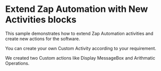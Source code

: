 # Extend Zap Automation with New Activities blocks

This sample demonstrates how to extend Zap Automation activities and create new actions for the software.

You can create your own Custom Activity according to your requirement.

We created two Custom actions like Display MessageBox and Arithmatic Operations.
